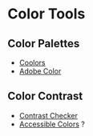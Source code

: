 # Color Tools

## Color Palettes
- [Coolors](https://coolors.co/)
- [Adobe Color](https://color.adobe.com/)

## Color Contrast
- [Contrast Checker](https://webaim.org/resources/contrastchecker/)
- [Accessible Colors](https://accessible-colors.com/)
?
